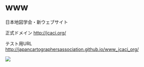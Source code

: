 www
===

日本地図学会・新ウェブサイト

正式ドメイン http://jcaci.org/

テスト用URL http://japancartographersassociation.github.io/www_jcaci_org/


<img src="https://cloud.githubusercontent.com/assets/416977/11987700/575fb486-aa27-11e5-946f-12f6cd93f2bd.png" >
